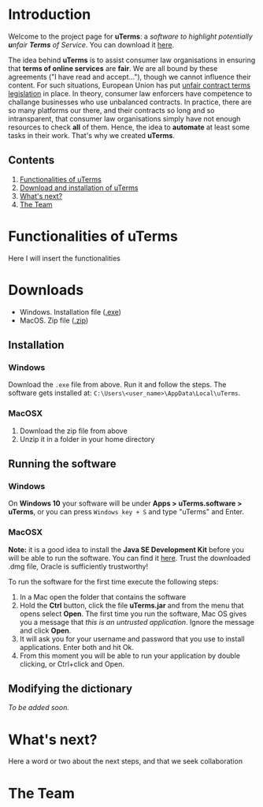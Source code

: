 # Introduction

Welcome to the project page for **uTerms**: a _software to highlight potentially **u**nfair **Terms** of Service_. You can download it [here](#Downloads).

The idea behind **uTerms** is to assist consumer law organisations in ensuring that **terms of online services** are **fair**. We are all bound by these agreements ("I have read and accept..."), though we cannot influence their content. For such situations, European Union has put [unfair contract terms legislation](http://ec.europa.eu/consumers/consumer_rights/rights-contracts/unfair-contract/index_en.htm) in place. In theory, consumer law enforcers have competence to challange businesses who use unbalanced contracts. In practice, there are so many platforms our there, and their contracts so long and so intransparent, that consumer law organisations simply have not enough resources to check **all** of them. Hence, the idea to **automate** at least some tasks in their work. That's why we created **uTerms**.

## Contents
1. [Functionalities of uTerms](#functions)
2. [Download and installation of uTerms](#functions)
3. [What's next?](#future)
4. [The Team](#team)



# Functionalities of uTerms <a id="functions"></a>

Here I will insert the functionalities


# Downloads <a id="Downloads"></a>
  * Windows. Installation file ([.exe](https://github.com/ypanagis/uterms/releases/download/1.4.1/uTerms-1.4.1.exe))
  * MacOS. Zip file ([.zip](https://github.com/ypanagis/uterms/releases/download/1.4.1/uTerms.zip))
  
## Installation
### Windows
Download the `.exe` file from above. Run it and follow the steps. The software gets installed at: `C:\Users\<user_name>\AppData\Local\uTerms`.
### MacOSX
  1. Download the zip file from above
  2. Unzip it in a folder in your home directory
  
## Running the software
### Windows
On **Windows 10** your software will be under **Apps > uTerms.software > uTerms**, or you can press `Windows key + S` and type "uTerms" and Enter.

### MacOSX
**Note:** it is a good idea to install the **Java SE Development Kit** before you will be able to run the software. You can find it [here](http://www.oracle.com/technetwork/java/javase/downloads/jdk8-downloads-2133151.html). 
Trust the downloaded .dmg file, Oracle is sufficiently trustworthy!

To run the software for the first time execute the following steps:

  1. In a Mac open the folder that contains the software
  2. Hold the **Ctrl** button, click the file **uTerms.jar** and from the menu that opens select **Open**. The first time you run the software, Mac OS gives you a message that *this is an untrusted application*. 
  Ignore the message and click **Open**. 
  3. It will ask you for your username and password that you use to install applications. Enter both and hit Ok.
  4. From this moment you will be able to run your application by double clicking, or Ctrl+click and Open.
  
## Modifying the dictionary
_To be added soon._

# What's next? <a id="future"></a>
Here a word or two about the next steps, and that we seek collaboration

# The Team <a id="team"></a>
